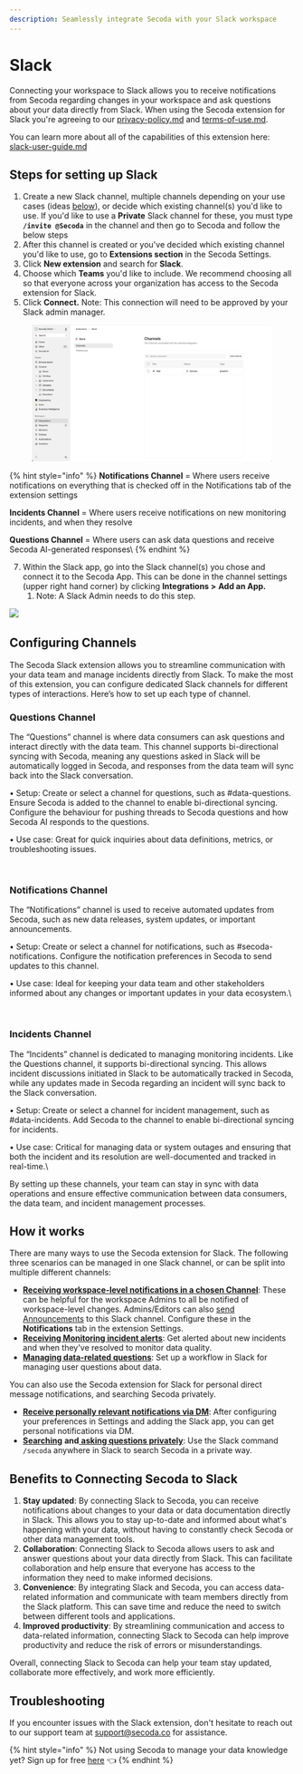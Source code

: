 ```yaml
---
description: Seamlessly integrate Secoda with your Slack workspace
---
```


# Slack

Connecting your workspace to Slack allows you to receive notifications from Secoda regarding changes in your workspace and ask questions about your data directly from Slack. When using the Secoda extension for Slack you're agreeing to our [privacy-policy.md](../../policies/privacy-policy.md "mention") and [terms-of-use.md](../../policies/terms-of-use.md "mention").

You can learn more about all of the capabilities of this extension here: [slack-user-guide.md](slack-user-guide.md "mention")

## Steps for setting up Slack

1. Create a new Slack channel, multiple channels depending on your use cases (ideas [below](./#how-it-works)), or decide which existing channel(s) you'd like to use. If you'd like to use a **Private** Slack channel for these, you must type **`/invite @Secoda`** in the channel and then go to Secoda and follow the below steps
2. After this channel is created or you've decided which existing channel you'd like to use, go to **Extensions section** in the Secoda Settings.
3. Click **New extension** and search for **Slack**.
4. Choose which **Teams** you'd like to include. We recommend choosing all so that everyone across your organization has access to the Secoda extension for Slack.
5. Click **Connect.** Note: This connection will need to be approved by your Slack admin manager.

<figure><img src="../../.gitbook/assets/image (103).png" alt=""><figcaption></figcaption></figure>

{% hint style="info" %}
**Notifications Channel** = Where users receive notifications on everything that is checked off in the Notifications tab of the extension settings

**Incidents Channel** = Where users receive notifications on new monitoring incidents, and when they resolve

**Questions Channel** = Where users can ask data questions and receive Secoda AI-generated responses\\
{% endhint %}

7. Within the Slack app, go into the Slack channel(s) you chose and connect it to the Secoda App. This can be done in the channel settings (upper right hand corner) by clicking **Integrations >** **Add an App.**
   1. Note: A Slack Admin needs to do this step.

![](https://secoda-public-media-assets.s3.amazonaws.com/e2370145-6019-474a-9515-248b45ec9420.png)

## Configuring Channels

The Secoda Slack extension allows you to streamline communication with your data team and manage incidents directly from Slack. To make the most of this extension, you can configure dedicated Slack channels for different types of interactions. Here’s how to set up each type of channel.

### Questions Channel

The “Questions” channel is where data consumers can ask questions and interact directly with the data team. This channel supports bi-directional syncing with Secoda, meaning any questions asked in Slack will be automatically logged in Secoda, and responses from the data team will sync back into the Slack conversation.

• Setup: Create or select a channel for questions, such as #data-questions. Ensure Secoda is added to the channel to enable bi-directional syncing. Configure the behaviour for pushing threads to Secoda questions and how Secoda AI responds to the questions.

• Use case: Great for quick inquiries about data definitions, metrics, or troubleshooting issues.

<figure><img src="https://secoda-public-media-assets.s3.amazonaws.com/8b82abd3-92f1-4bad-a087-b2d00319b5a5.png" alt=""><figcaption></figcaption></figure>

### Notifications Channel

The “Notifications” channel is used to receive automated updates from Secoda, such as new data releases, system updates, or important announcements.

• Setup: Create or select a channel for notifications, such as #secoda-notifications. Configure the notification preferences in Secoda to send updates to this channel.

• Use case: Ideal for keeping your data team and other stakeholders informed about any changes or important updates in your data ecosystem.\\

<figure><img src="https://secoda-public-media-assets.s3.amazonaws.com/a2f5cb49-f15f-4b7b-bccb-cf2269ad0247.png" alt=""><figcaption></figcaption></figure>

### Incidents Channel

The “Incidents” channel is dedicated to managing monitoring incidents. Like the Questions channel, it supports bi-directional syncing. This allows incident discussions initiated in Slack to be automatically tracked in Secoda, while any updates made in Secoda regarding an incident will sync back to the Slack conversation.

• Setup: Create or select a channel for incident management, such as #data-incidents. Add Secoda to the channel to enable bi-directional syncing for incidents.

• Use case: Critical for managing data or system outages and ensuring that both the incident and its resolution are well-documented and tracked in real-time.\\

By setting up these channels, your team can stay in sync with data operations and ensure effective communication between data consumers, the data team, and incident management processes.

## How it works

There are many ways to use the Secoda extension for Slack. The following three scenarios can be managed in one Slack channel, or can be split into multiple different channels:

* [**Receiving workspace-level notifications in a chosen Channel**](./#slack-workspace-notifications): These can be helpful for the workspace Admins to all be notified of workspace-level changes. Admins/Editors can also [send Announcements](slack-user-guide.md#send-announcements-to-slack) to this Slack channel. Configure these in the **Notifications** tab in the extension Settings.
* [**Receiving Monitoring incident alerts**](../../features/monitoring.md#slack-channel-for-monitoring-notifications): Get alerted about new incidents and when they've resolved to monitor data quality.
* [**Managing data-related questions**](../../best-practices/slack-less-than-greater-than-questions-workflow.md): Set up a workflow in Slack for managing user questions about data.

You can also use the Secoda extension for Slack for personal direct message notifications, and searching Secoda privately.

* [**Receive personally relevant notifications via DM**](slack-user-guide.md#receiving-dms-from-slack): After configuring your preferences in Settings and adding the Slack app, you can get personal notifications via DM.
* [**Searching**](slack-user-guide.md#searching-from-slack) **and**[ **asking questions privately**](slack-user-guide.md#asking-questions-to-secoda-ai-for-personal-use): Use the Slack command `/secoda` anywhere in Slack to search Secoda in a private way.

## Benefits to **Connecting Secoda to Slack** <a href="#h_3a4bfd6458" id="h_3a4bfd6458"></a>

1. **Stay updated**: By connecting Slack to Secoda, you can receive notifications about changes to your data or data documentation directly in Slack. This allows you to stay up-to-date and informed about what's happening with your data, without having to constantly check Secoda or other data management tools.
2. **Collaboration**: Connecting Slack to Secoda allows users to ask and answer questions about your data directly from Slack. This can facilitate collaboration and help ensure that everyone has access to the information they need to make informed decisions.
3. **Convenience**: By integrating Slack and Secoda, you can access data-related information and communicate with team members directly from the Slack platform. This can save time and reduce the need to switch between different tools and applications.
4. **Improved productivity**: By streamlining communication and access to data-related information, connecting Slack to Secoda can help improve productivity and reduce the risk of errors or misunderstandings.

Overall, connecting Slack to Secoda can help your team stay updated, collaborate more effectively, and work more efficiently.

## Troubleshooting

If you encounter issues with the Slack extension, don't hesitate to reach out to our support team at [support@secoda.co](mailto:support@secoda.co) for assistance.

{% hint style="info" %}
Not using Secoda to manage your data knowledge yet? Sign up for free [here](https://app.secoda.co) 👈
{% endhint %}
